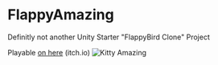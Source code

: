 # FlappyAmazing

Definitly not another Unity Starter "FlappyBird Clone" Project

Playable [on here](https://tobi33e.itch.io/flappy-amazing) (itch.io)
![Kitty Amazing](https://static.wikia.nocookie.net/dickfigures/images/2/22/Kitty_amazing2.PNG/revision/latest?cb=20111002204223)
